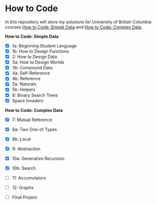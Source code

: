 # How to Code

In this repository will store my solutions for University of British Columbia courses [How to Code: Simple Data](https://www.edx.org/course/how-to-code-simple-data) and [How to Code: Complex Data](https://www.edx.org/course/how-to-code-complex-data).

**How to Code: Simple Data**
- [x] 1a: Beginning Student Language
- [x] 1b: How to Design Functions
- [x] 2: How to Design Data
- [x] 3a: How to Design Worlds
- [x] 3b: Compound Data
- [x] 4a: Self-Reference
- [x] 4b: Reference
- [x] 5a: Naturals
- [x] 5b: Helpers
- [x] 6: Binary Search Trees
- [x] Space Invaders
 
**How to Code: Complex Data**  
- [x] 7: Mutual Reference
- [x] 8a: Two One-of Types
- [x] 8b: Local
- [x] 9: Abstraction
- [x] 10a: Generative Recursion
- [x] 10b: Search
- [ ] 11: Accumulators
- [ ] 12: Graphs
- [ ] Final Project


